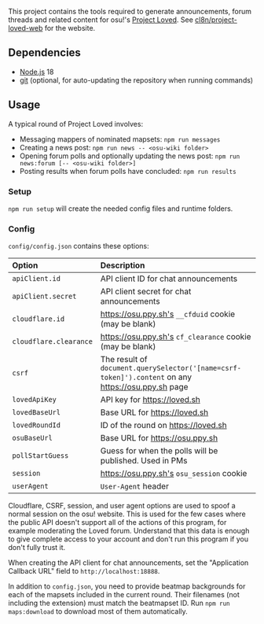 This project contains the tools required to generate announcements, forum threads and related content for osu!'s [Project Loved](https://osu.ppy.sh/wiki/Project_Loved). See [cl8n/project-loved-web](https://github.com/cl8n/project-loved-web) for the website.

## Dependencies

- [Node.js](https://nodejs.org/en/download/) 18
- [git](https://git-scm.com/) (optional, for auto-updating the repository when running commands)

## Usage

A typical round of Project Loved involves:

- Messaging mappers of nominated mapsets: `npm run messages`
- Creating a news post: `npm run news -- <osu-wiki folder>`
- Opening forum polls and optionally updating the news post: `npm run news:forum [-- <osu-wiki folder>]`
- Posting results when forum polls have concluded: `npm run results`

### Setup

`npm run setup` will create the needed config files and runtime folders.

### Config

`config/config.json` contains these options:

| Option | Description |
| :-- | :-- |
| `apiClient.id` | API client ID for chat announcements |
| `apiClient.secret` | API client secret for chat announcements |
| `cloudflare.id` | https://osu.ppy.sh's `__cfduid` cookie (may be blank) |
| `cloudflare.clearance` | https://osu.ppy.sh's `cf_clearance` cookie (may be blank) |
| `csrf` | The result of `document.querySelector('[name=csrf-token]').content` on any https://osu.ppy.sh page |
| `lovedApiKey` | API key for https://loved.sh |
| `lovedBaseUrl` | Base URL for https://loved.sh |
| `lovedRoundId` | ID of the round on https://loved.sh |
| `osuBaseUrl` | Base URL for https://osu.ppy.sh |
| `pollStartGuess` | Guess for when the polls will be published. Used in PMs |
| `session` | https://osu.ppy.sh's `osu_session` cookie |
| `userAgent` | `User-Agent` header |

Cloudflare, CSRF, session, and user agent options are used to spoof a normal session on the osu! website. This is used for the few cases where the public API doesn't support all of the actions of this program, for example moderating the Loved forum. Understand that this data is enough to give complete access to your account and don't run this program if you don't fully trust it.

When creating the API client for chat announcements, set the "Application Callback URL" field to `http://localhost:18888`.

In addition to `config.json`, you need to provide beatmap backgrounds for each of the mapsets included in the current round. Their filenames (not including the extension) must match the beatmapset ID. Run `npm run maps:download` to download most of them automatically.
